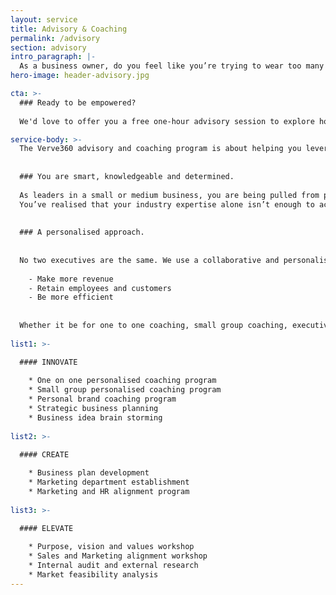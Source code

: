 ```yaml
---
layout: service
title: Advisory & Coaching
permalink: /advisory
section: advisory
intro_paragraph: |-
  As a business owner, do you feel like you’re trying to wear too many hats? Or, perhaps you are a Head of Marketing who needs a like-minded professional to bounce ideas off?
hero-image: header-advisory.jpg

cta: >-
  ### Ready to be empowered?
  
  We'd love to offer you a free one-hour advisory session to explore how to accelerate and achieve sustainable growth.

service-body: >-
  The Verve360 advisory and coaching program is about helping you leverage your talents and personalities to accelerate your business and professional success.
  
  
  ### You are smart, knowledgeable and determined.
  
  As leaders in a small or medium business, you are being pulled from pillars to posts, performing varied roles and wearing many hats. You are struggling to work “on” the business as well as work “in” the business.
  You’ve realised that your industry expertise alone isn’t enough to achieve the business success you’re striving for.
  
  
  ### A personalised approach.
  
  
  No two executives are the same. We use a collaborative and personalised approach that focuses on strategising for the success and growth of a business. We combine the power of coaching, mentoring and advising to best helps solve the 3 most common challenges, namely:
  
    - Make more revenue
    - Retain employees and customers
    - Be more efficient
  
  
  Whether it be for one to one coaching, small group coaching, executive mentoring or simply business advice, we will provide you with the valuable information, business know-how and tools that you need to help overcome your day to day challenges in leading a business.
  
list1: >-

  #### INNOVATE
  
    * One on one personalised coaching program
    * Small group personalised coaching program     
    * Personal brand coaching program    
    * Strategic business planning    
    * Business idea brain storming
    
list2: >-

  #### CREATE
  
    * Business plan development     
    * Marketing department establishment     
    * Marketing and HR alignment program
    
list3: >-

  #### ELEVATE
  
    * Purpose, vision and values workshop    
    * Sales and Marketing alignment workshop     
    * Internal audit and external research    
    * Market feasibility analysis
---
```

